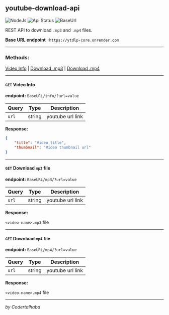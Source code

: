 ## youtube-download-api

![NodeJs](https://img.shields.io/badge/-Node.js-default?style=flat-square&logo=Node.js&logoColor=white)
![Api Status](https://img.shields.io/uptimerobot/status/m787646625-9e12bd5c124f2378511a4dec?style=flat-square)
![BaseUrl](https://img.shields.io/github/license/matheusishiyama/youtube-download-api?style=flat-square)

REST API to download `.mp3` and `.mp4` files.

**Base URL endpoint** `!https://ytdlp-core.onrender.com`

---

### Methods:

[Video Info](#get-video-info) |
[Download .mp3](#get-download-mp3-file) |
[Download .mp4](#get-download-mp4-file)

---

#### `GET` Video Info

**endpoint:** `BaseURL/info/?url=value`

| Query | Type   | Description      |
| ----- | ------ | ---------------- |
| `url` | string | youtube url link |

**Response:**

```json
{
    "title": "Video title",
    "thumbnail": "Video thumbnail url"
}
```

---

#### `GET` Download `mp3` file

**endpoint:** `BaseURL/mp3/?url=value`

| Query | Type   | Description      |
| ----- | ------ | ---------------- |
| `url` | string | youtube url link |

**Response:**

`<video-name>.mp3` file

---

#### `GET` Download `mp4` file

**endpoint:** `BaseURL/mp4/?url=value`

| Query | Type   | Description      |
| ----- | ------ | ---------------- |
| `url` | string | youtube url link |

**Response:**

`<video-name>.mp4` file

---

_by Codertalhabd_
